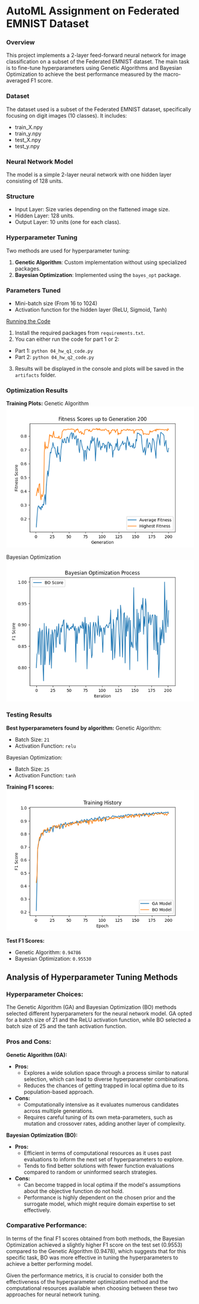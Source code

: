 # AutoML Assignment on Federated EMNIST Dataset

### Overview
This project implements a 2-layer feed-forward neural network for image classification on a subset of the Federated EMNIST dataset. The main task is to fine-tune hyperparameters using Genetic Algorithms and Bayesian Optimization to achieve the best performance measured by the macro-averaged F1 score.

### Dataset
The dataset used is a subset of the Federated EMNIST dataset, specifically focusing on digit images (10 classes). It includes:
- train_X.npy
- train_y.npy
- test_X.npy
- test_y.npy

### Neural Network Model
The model is a simple 2-layer neural network with one hidden layer consisting of 128 units.

### Structure
- Input Layer: Size varies depending on the flattened image size.
- Hidden Layer: 128 units.
- Output Layer: 10 units (one for each class).

### Hyperparameter Tuning
Two methods are used for hyperparameter tuning:
1. **Genetic Algorithm**: Custom implementation without using specialized packages.
2. **Bayesian Optimization**: Implemented using the `bayes_opt` package.

### Parameters Tuned
- Mini-batch size (From 16 to 1024)
- Activation function for the hidden layer (ReLU, Sigmoid, Tanh)

<u>Running the Code</u>
1. Install the required packages from `requirements.txt`.
2. You can either run the code for part 1 or 2:
- Part 1: `python 04_hw_q1_code.py`
- Part 2: `python 04_hw_q2_code.py`
3. Results will be displayed in the console and plots will be saved in the `artifacts` folder.

### Optimization Results

**Training Plots:**
Genetic Algorithm
![Genetic Algorithm Training](artifacts/plots/fitness_plot_gen_200.png)

Bayesian Optimization
![Bayesian Optimization Training](artifacts/plots/bo_process.png)

### Testing Results

**Best hyperparameters found by algorithm:**
Genetic Algorithm:
- Batch Size: `21`
- Activation Function: `relu`

Bayesian Optimization:
- Batch Size: `25`
- Activation Function: `tanh`

**Training F1 scores:**
![Test Model Training Plot](artifacts/training_history.png)

**Test F1 Scores:**
- Genetic Algorithm: `0.94786`
- Bayesian Optimization: `0.95530`

## Analysis of Hyperparameter Tuning Methods

### Hyperparameter Choices:
The Genetic Algorithm (GA) and Bayesian Optimization (BO) methods selected different hyperparameters for the neural network model. GA opted for a batch size of 21 and the ReLU activation function, while BO selected a batch size of 25 and the tanh activation function.

### Pros and Cons:

**Genetic Algorithm (GA):**
- **Pros:**
  - Explores a wide solution space through a process similar to natural selection, which can lead to diverse hyperparameter combinations.
  - Reduces the chances of getting trapped in local optima due to its population-based approach.
- **Cons:**
  - Computationally intensive as it evaluates numerous candidates across multiple generations.
  - Requires careful tuning of its own meta-parameters, such as mutation and crossover rates, adding another layer of complexity.

**Bayesian Optimization (BO):**
- **Pros:**
  - Efficient in terms of computational resources as it uses past evaluations to inform the next set of hyperparameters to explore.
  - Tends to find better solutions with fewer function evaluations compared to random or uninformed search strategies.
- **Cons:**
  - Can become trapped in local optima if the model's assumptions about the objective function do not hold.
  - Performance is highly dependent on the chosen prior and the surrogate model, which might require domain expertise to set effectively.

### Comparative Performance:
In terms of the final F1 scores obtained from both methods, the Bayesian Optimization achieved a slightly higher F1 score on the test set (0.9553) compared to the Genetic Algorithm (0.9478), which suggests that for this specific task, BO was more effective in tuning the hyperparameters to achieve a better performing model.

Given the performance metrics, it is crucial to consider both the effectiveness of the hyperparameter optimization method and the computational resources available when choosing between these two approaches for neural network tuning.

